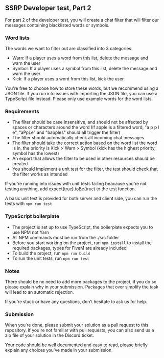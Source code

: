 ## SSRP Developer test, Part 2
For part 2 of the developer test, you will create a chat filter that will filter our messages containing blacklisted words or symbols.

### Word lists
The words we want to filter out are classified into 3 categories:
- Warn: If a player uses a word from this list, delete the message and warn the user
- Symbol: If a player uses a symbol from this list, delete the message and warn the user
- Kick: If a player uses a word from this list, kick the user

You're free to choose how to store these words, but we recommend using a JSON file. If you run into issues with importing the JSON file, you can use a TypeScript file instead.
Please only use example words for the word lists.

### Requirements
- The filter should be case insensitive, and should not be affected by spaces or characters around the word (If apple is a filtered word, "a p p l e", "aPpLe" and "bapples" should all trigger the filter)
- The filter should automatically check all incoming chat messages
- The filter should take the correct action based on the word list the word is in, the priority is Kick > Warn > Symbol (kick has the highest priority, symbol has the lowest)
- An export that allows the filter to be used in other resources should be created
- You should implement a unit test for the filter, the test should check that the filter works as intended

If you're running into issues with unit tests failing beacause you're not testing anything, add expect(true).toBe(true) to the test function.

A basic unit test is provided for both server and client side, you can run the tests with `npm run test`

### TypeScript boilerplate
- The project is set up to use TypeScript, the boilerplate expects you to use NPM not Yarn
- All NPM commands must be run from the ./src folder
- Before you start working on the project, run `npm install` to install the required packages, types for FiveM are already included
- To build the project, run `npm run build`
- To run the unit tests, run `npm run test`

### Notes
There should be no need to add more packages to the project, if you do so please explain why in your submission. Packages that over simplify the task will lead to an automatic rejection.

If you're stuck or have any questions, don't hesitate to ask us for help.

### Submission
When you're done, please submit your solution as a pull request to this repository. If you're not familiar with pull requests, you can also send us a zip file of your solution in the Discord ticket.

Your code should be well documented and easy to read, please briefly explain any choices you've made in your submission.